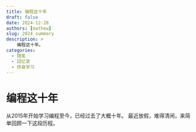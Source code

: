 ```yaml
---
title: 编程这十年
draft: false
date: 2024-12-28
authors: [mathew]
slug: 2024_summary
description: >
    编程这十年。
categories:
  - 随笔
  - 回忆录
  - 终身学习
---
```


# 编程这十年

从2015年开始学习编程至今，已经过去了大概十年。
最近放假，难得清闲，来简单回顾一下这段历程。



